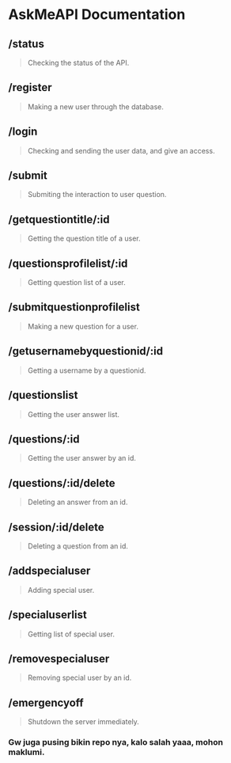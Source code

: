 # **AskMeAPI Documentation**

## /status 
> Checking the status of the API.

## /register
> Making a new user through the database.

## /login
> Checking and sending the user data, and give an access.

## /submit
> Submiting the interaction to user question.

## /getquestiontitle/:id
> Getting the question title of a user.

## /questionsprofilelist/:id
> Getting question list of a user.

## /submitquestionprofilelist 
> Making a new question for a user.

## /getusernamebyquestionid/:id 
> Getting a username by a questionid.

## /questionslist
> Getting the user answer list.

## /questions/:id
> Getting the user answer by an id.

## /questions/:id/delete
> Deleting an answer from an id.

## /session/:id/delete
> Deleting a question from an id.

## /addspecialuser
> Adding special user.

## /specialuserlist
> Getting list of special user.

## /removespecialuser
> Removing special user by an id.

## /emergencyoff
> Shutdown the server immediately.


### Gw juga pusing bikin repo nya, kalo salah yaaa, mohon maklumi.
